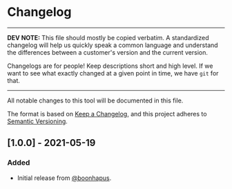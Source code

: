# Changelog

---

**DEV NOTE:**
This file should mostly be copied verbatim. A standardized changelog will help us
quickly speak a common language and understand the differences between a customer's
version and the current version.

Changelogs are for people! Keep descriptions short and high level. If we want to see
what exactly changed at a given point in time, we have `git` for that.

---

All notable changes to this tool will be documented in this file.

The format is based on [Keep a Changelog][keep-a-changelog], and this project adheres
to [Semantic Versioning][semver].

## [1.0.0] - 2021-05-19

### Added
- Initial release from [@boonhapus][contrib-boonhapus].


[keep-a-changelog]: https://keepachangelog.com/en/1.0.0/
[semver]: https://semver.org/spec/v2.0.0.html
[contrib-boonhapus]: https://github.com/boonhapus
